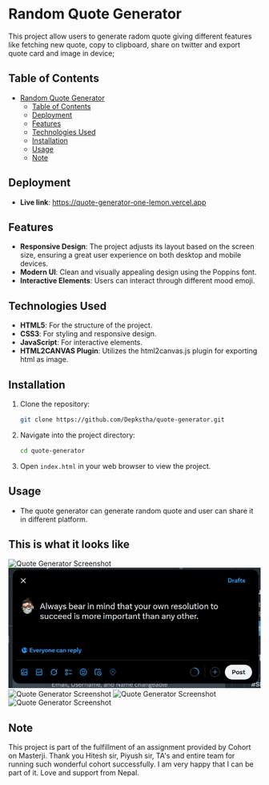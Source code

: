 # Random Quote Generator

This project allow users to generate radom quote giving different features like fetching new quote, copy to clipboard, share on twitter and export quote card and image in device;

## Table of Contents

- [Random Quote Generator](#random-quote-generator)
  - [Table of Contents](#table-of-contents)
  - [Deployment](#deployment)
  - [Features](#features)
  - [Technologies Used](#technologies-used)
  - [Installation](#installation)
  - [Usage](#usage)
  - [Note](#note)

## Deployment

- **Live link**: https://quote-generator-one-lemon.vercel.app

## Features

- **Responsive Design**: The project adjusts its layout based on the screen size, ensuring a great user experience on both desktop and mobile devices.
- **Modern UI**: Clean and visually appealing design using the Poppins font.
- **Interactive Elements**: Users can interact through different mood emoji.

## Technologies Used

- **HTML5**: For the structure of the project.
- **CSS3**: For styling and responsive design.
- **JavaScript**: For interactive elements.
- **HTML2CANVAS Plugin**: Utilizes the html2canvas.js plugin for exporting html as image.

## Installation

1. Clone the repository:
   ```bash
   git clone https://github.com/Depkstha/quote-generator.git
   ```

2. Navigate into the project directory:
   ```bash
   cd quote-generator
   ```

3. Open `index.html` in your web browser to view the project.

## Usage

- The quote generator can generate random quote and user can share it in different platform.

## This is what it looks like
![Quote Generator Screenshot](assets/screenshots/01.jpeg)
![Quote Generator Screenshot](assets/screenshots/02.jpeg)
![Quote Generator Screenshot](assets/screenshots/03.jpeg)
![Quote Generator Screenshot](assets/screenshots/04.jpeg)
![Quote Generator Screenshot](assets/screenshots/05.jpeg)

## Note
This project is part of the fulfillment of an assignment provided by Cohort on Masterji. Thank you Hitesh sir, Piyush sir, TA's and entire team for running such wonderful cohort successfully. I am very happy that I can be part of it. Love and support from Nepal.

